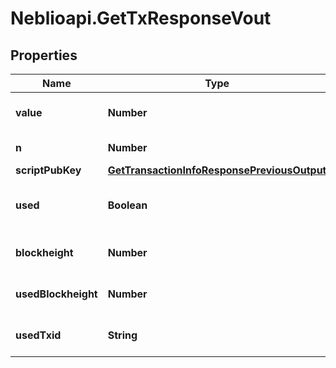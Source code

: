 # Neblioapi.GetTxResponseVout

## Properties
Name | Type | Description | Notes
------------ | ------------- | ------------- | -------------
**value** | **Number** | Value of the output in NEBL | [optional] 
**n** | **Number** | Output index | [optional] 
**scriptPubKey** | [**GetTransactionInfoResponsePreviousOutput**](GetTransactionInfoResponsePreviousOutput.md) |  | [optional] 
**used** | **Boolean** | Whether this output has now been used | [optional] 
**blockheight** | **Number** | Blockheight of this transaction | [optional] 
**usedBlockheight** | **Number** | Blockheight this output was used in | [optional] 
**usedTxid** | **String** | TXID this output was used in | [optional] 


